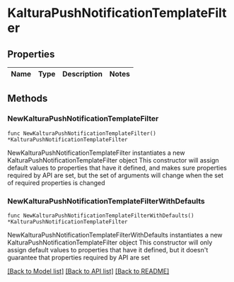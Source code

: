 # KalturaPushNotificationTemplateFilter

## Properties

Name | Type | Description | Notes
------------ | ------------- | ------------- | -------------

## Methods

### NewKalturaPushNotificationTemplateFilter

`func NewKalturaPushNotificationTemplateFilter() *KalturaPushNotificationTemplateFilter`

NewKalturaPushNotificationTemplateFilter instantiates a new KalturaPushNotificationTemplateFilter object
This constructor will assign default values to properties that have it defined,
and makes sure properties required by API are set, but the set of arguments
will change when the set of required properties is changed

### NewKalturaPushNotificationTemplateFilterWithDefaults

`func NewKalturaPushNotificationTemplateFilterWithDefaults() *KalturaPushNotificationTemplateFilter`

NewKalturaPushNotificationTemplateFilterWithDefaults instantiates a new KalturaPushNotificationTemplateFilter object
This constructor will only assign default values to properties that have it defined,
but it doesn't guarantee that properties required by API are set


[[Back to Model list]](../README.md#documentation-for-models) [[Back to API list]](../README.md#documentation-for-api-endpoints) [[Back to README]](../README.md)



